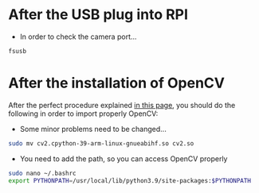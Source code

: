 
# After the USB plug into RPI
- In order to check the camera port...
```sh
fsusb
```
# After the installation of OpenCV
After the perfect procedure explained [in this page](https://linuxize.com/post/how-to-install-opencv-on-raspberry-pi/), you should do the following in order to import properly OpenCV:

- Some minor problems need to be changed... 
```sh
sudo mv cv2.cpython-39-arm-linux-gnueabihf.so cv2.so
```
- You need to add the path, so you can access OpenCV properly
```sh 
sudo nano ~/.bashrc
export PYTHONPATH=/usr/local/lib/python3.9/site-packages:$PYTHONPATH
```